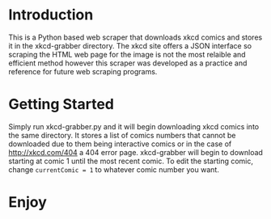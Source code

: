 # Introduction
This is a Python based web scraper that downloads xkcd comics and stores it in the xkcd-grabber directory. The xkcd site offers a JSON interface so scraping the HTML web page for the image is not the most relaible and efficient method however this scraper was developed as a practice and reference for future web scraping programs.

# Getting Started
Simply run xkcd-grabber.py and it will begin downloading xkcd comics into the same directory. It stores a list of comics numbers that cannot be downloaded due to them being interactive comics or in the case of http://xkcd.com/404 a 404 error page. xkcd-grabber will begin to download starting at comic 1 until the most recent comic. To edit the starting comic, change ```currentComic = 1``` to whatever comic number you want. 

# Enjoy
